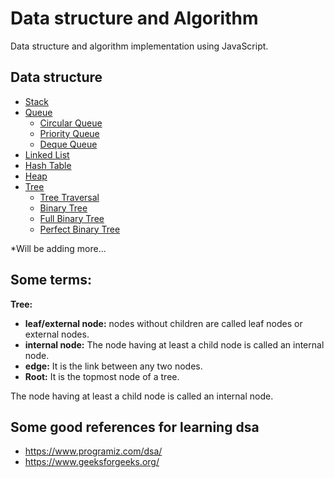 # Data structure and Algorithm

Data structure and algorithm implementation using JavaScript.

## Data structure

- [Stack](/stack/stack.js)
- [Queue](/queue)
  - [Circular Queue](/queue/circular-queue.js)
  - [Priority Queue](/queue/priority-queue.js)
  - [Deque Queue](/queue/deque-queue.js)
- [Linked List](/linked-list/linked-list.js)
- [Hash Table](/hash-table/hash-table.js)
- [Heap](/heap/heap.js)
- [Tree](/tree)
  - [Tree Traversal](/tree/tree-traversal.js)
  - [Binary Tree](/tree/binary-tree.js)
  - [Full Binary Tree](/tree/full-binary-tree.js)
  - [Perfect Binary Tree](/tree/perfect-binary-tree.js)

\*Will be adding more...

## Some terms:

**Tree:**

- **leaf/external node:** nodes without children are called leaf nodes or external nodes.
- **internal node:** The node having at least a child node is called an internal node.
- **edge:** It is the link between any two nodes.
- **Root:** It is the topmost node of a tree.

The node having at least a child node is called an internal node.

## Some good references for learning dsa

- https://www.programiz.com/dsa/
- https://www.geeksforgeeks.org/
